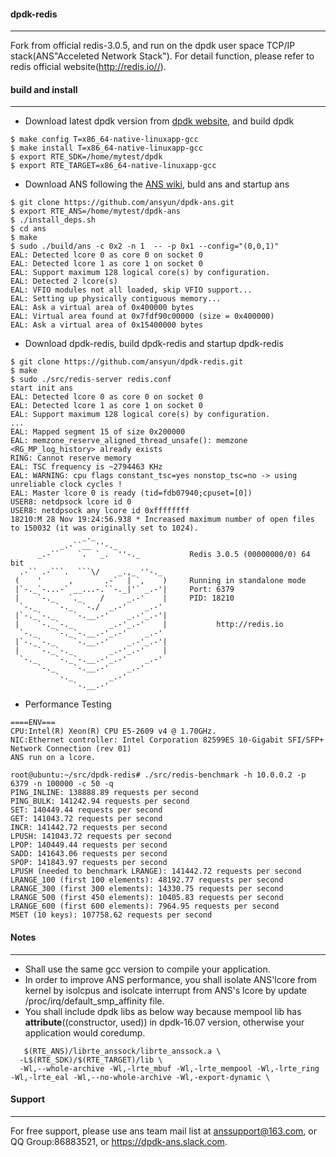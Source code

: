#### dpdk-redis
--------------
Fork from official redis-3.0.5, and run on the dpdk user space TCP/IP stack(ANS"Acceleted Network Stack"). For detail function, please refer to redis official website(http://redis.io//).

#### build and install
--------------
*  Download latest dpdk version from [dpdk website](http://dpdk.org/), and build dpdk
```
$ make config T=x86_64-native-linuxapp-gcc
$ make install T=x86_64-native-linuxapp-gcc
$ export RTE_SDK=/home/mytest/dpdk
$ export RTE_TARGET=x86_64-native-linuxapp-gcc
```
*  Download ANS following the [ANS wiki](https://github.com/opendp/dpdk-ans/wiki/Compile-APP-with-ans), buld ans and startup ans
```
$ git clone https://github.com/ansyun/dpdk-ans.git
$ export RTE_ANS=/home/mytest/dpdk-ans
$ ./install_deps.sh
$ cd ans
$ make
$ sudo ./build/ans -c 0x2 -n 1  -- -p 0x1 --config="(0,0,1)"
EAL: Detected lcore 0 as core 0 on socket 0
EAL: Detected lcore 1 as core 1 on socket 0
EAL: Support maximum 128 logical core(s) by configuration.
EAL: Detected 2 lcore(s)
EAL: VFIO modules not all loaded, skip VFIO support...
EAL: Setting up physically contiguous memory...
EAL: Ask a virtual area of 0x400000 bytes
EAL: Virtual area found at 0x7fdf90c00000 (size = 0x400000)
EAL: Ask a virtual area of 0x15400000 bytes
```
*  Download dpdk-redis, build dpdk-redis and startup dpdk-redis
```
$ git clone https://github.com/ansyun/dpdk-redis.git
$ make
$ sudo ./src/redis-server redis.conf
start init ans
EAL: Detected lcore 0 as core 0 on socket 0
EAL: Detected lcore 1 as core 1 on socket 0
EAL: Support maximum 128 logical core(s) by configuration.
...
EAL: Mapped segment 15 of size 0x200000
EAL: memzone_reserve_aligned_thread_unsafe(): memzone <RG_MP_log_history> already exists
RING: Cannot reserve memory
EAL: TSC frequency is ~2794463 KHz
EAL: WARNING: cpu flags constant_tsc=yes nonstop_tsc=no -> using unreliable clock cycles !
EAL: Master lcore 0 is ready (tid=fdb07940;cpuset=[0])
USER8: netdpsock lcore id 0
USER8: netdpsock any lcore id 0xffffffff
18210:M 28 Nov 19:24:56.938 * Increased maximum number of open files to 150032 (it was originally set to 1024).
                _._
           _.-``__ ''-._
      _.-``    `.  `_.  ''-._           Redis 3.0.5 (00000000/0) 64 bit
  .-`` .-```.  ```\/    _.,_ ''-._
 (    '      ,       .-`  | `,    )     Running in standalone mode
 |`-._`-...-` __...-.``-._|'` _.-'|     Port: 6379
 |    `-._   `._    /     _.-'    |     PID: 18210
  `-._    `-._  `-./  _.-'    _.-'
 |`-._`-._    `-.__.-'    _.-'_.-'|
 |    `-._`-._        _.-'_.-'    |           http://redis.io
  `-._    `-._`-.__.-'_.-'    _.-'
 |`-._`-._    `-.__.-'    _.-'_.-'|
 |    `-._`-._        _.-'_.-'    |
  `-._    `-._`-.__.-'_.-'    _.-'
      `-._    `-.__.-'    _.-'
          `-._        _.-'
              `-.__.-'

```
* Performance Testing 
```
====ENV=== 
CPU:Intel(R) Xeon(R) CPU E5-2609 v4 @ 1.70GHz.
NIC:Ethernet controller: Intel Corporation 82599ES 10-Gigabit SFI/SFP+ Network Connection (rev 01) 
ANS run on a lcore.

root@ubuntu:~/src/dpdk-redis# ./src/redis-benchmark -h 10.0.0.2 -p 6379 -n 100000 -c 50 -q
PING_INLINE: 138888.89 requests per second
PING_BULK: 141242.94 requests per second
SET: 140449.44 requests per second
GET: 141043.72 requests per second
INCR: 141442.72 requests per second
LPUSH: 141043.72 requests per second
LPOP: 140449.44 requests per second
SADD: 141643.06 requests per second
SPOP: 141843.97 requests per second
LPUSH (needed to benchmark LRANGE): 141442.72 requests per second
LRANGE_100 (first 100 elements): 48192.77 requests per second
LRANGE_300 (first 300 elements): 14330.75 requests per second
LRANGE_500 (first 450 elements): 10405.83 requests per second
LRANGE_600 (first 600 elements): 7964.95 requests per second
MSET (10 keys): 107758.62 requests per second

```
#### Notes
-------
- Shall use the same gcc version to compile your application.
- In order to improve ANS performance, you shall isolate ANS'lcore from kernel by isolcpus and isolcate interrupt from ANS's lcore by update /proc/irq/default_smp_affinity file.
- You shall include dpdk libs as below way because mempool lib has __attribute__((constructor, used)) in dpdk-16.07 version, otherwise your application would coredump.
```
   $(RTE_ANS)/librte_anssock/librte_anssock.a \
  -L$(RTE_SDK)/$(RTE_TARGET)/lib \
  -Wl,--whole-archive -Wl,-lrte_mbuf -Wl,-lrte_mempool -Wl,-lrte_ring -Wl,-lrte_eal -Wl,--no-whole-archive -Wl,-export-dynamic \

```

#### Support
-------
For free support, please use ans team mail list at anssupport@163.com, or QQ Group:86883521, or https://dpdk-ans.slack.com.
